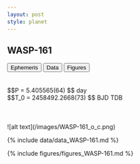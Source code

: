 ```yaml
---
layout: post
style: planet
---
```

<script src="../js/planets.js"></script>

## WASP-161

<!-- Tab links -->
<div class="tab">
<button class="tablinks" onclick="openCity(event, 'Ephemeris')">Ephemeris</button>
<button class="tablinks" onclick="openCity(event, 'Data')">Data</button>
<button class="tablinks" onclick="openCity(event, 'Figures')">Figures</button>
</div>

<!-- Tab content -->
<div id="Ephemeris" class="tabcontent" markdown="1">
<br/><br/>
$$P = 5.405565(64) $$ day <br/>
$$T_0 = 2458492.2668(73) $$ BJD TDB
<br/><br/>
<br/><br/>
![alt text](/images/WASP-161_o_c.png)
</div>


<div id="Data" class="tabcontent" markdown="1">

{% include data/data_WASP-161.md %}

</div>

<div id="Figures" class="tabcontent" markdown="1">
{% include figures/figures_WASP-161.md %}
</div>


<script src="../js/tabs.js"></script>


